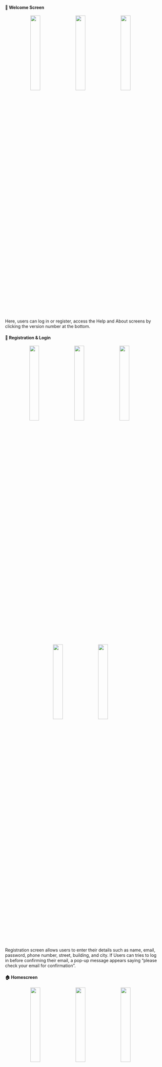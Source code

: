 
#### 👋 Welcome Screen
<p align="center">
  <img src="../img/sec/welcome.jpg" width="25%" style="margin-right: 10px;">&nbsp;&nbsp;
  <img src="../img/sec/welcome2.jpg" width="25%" style="margin-right: 10px;">&nbsp;&nbsp;
  <img src="../img/sec/welcome3.jpg" width="25%" style="margin-right: 10px;">
</p>
Here, users can log in or register, access the Help and About screens by clicking the version number at the bottom.

#### 🔐 Registration & Login
<p align="center">
  <img src="../img/sec/reg1.jpg" width="25%" style="margin-right: 10px;">&nbsp;&nbsp;
  <img src="../img/sec/reg2.jpg" width="25%" style="margin-right: 10px;">&nbsp;&nbsp;
  <img src="../img/sec/reg3.jpg" width="25%" style="margin-right: 10px;">&nbsp;&nbsp;
  <img src="../img/sec/login.jpg" width="25%" style="margin-right: 10px;">&nbsp;&nbsp;
  <img src="../img/sec/forgotPass.jpg" width="25%" style="margin-right: 10px;">
</p>
Registration screen allows users to enter their details such as name, email, password, phone number, street, building, and city. If Users can tries to log in before confirming their email, a pop-up message appears saying “please check your email for confirmation”.

#### 🏠 Homescreen
<p align="center">
  <img src="../img/sec/home1.jpg" width="25%" style="margin-right: 10px;">&nbsp;&nbsp;
  <img src="../img/sec/home2.jpg" width="25%" style="margin-right: 10px;">&nbsp;&nbsp;
 <img src="../img/sec/home3.jpg" width="25%" style="margin-right: 10px;">
</p>

**📂 Categories**
 <p align="center">
 <img src="../img/sec/categ1.jpg" width="25%" style="margin-right: 10px;">&nbsp;&nbsp;
<img src="../img/sec/categ2.jpg" width="25%" style="margin-right: 10px;">&nbsp;&nbsp;
<img src="../img/sec/categ3.jpg" width="25%" style="margin-right: 10px;">
</p>

- Users can search for products.
- view the latest product arrivals and featured products, browse by different categories.
- toggle the dark theme.
- Navigate between different screens at the bottom such as cart, Wishlist, and my account.
- Browse products by category and subcategory for easier navigation. Filters like newest first, price high to low, and price low to high are also available.

#### 📱 Product screen
<p align="center">
  <img src="../img/sec/product1.jpg" width="25%" style="margin-right: 10px;">&nbsp;&nbsp;
  <img src="../img/sec/product2.jpg" width="25%" style="margin-right: 10px;">&nbsp;&nbsp;
 <img src="../img/sec/product3.jpg" width="25%" style="margin-right: 10px;">
</p>

- User can add the product to the Wishlist or cart
- copy product link
- select a variant from the available options, choose product color, 
- view similar products, and see the product’s specifications and description.

#### 🛒 Cart
<p align="center">
  <img src="../img/sec/cart.jpg" width="25%" style="margin-right: 10px;">
</p>

**🛒 On the cart screen,** 
products are grouped by category and subcategory. 
For example, if there are two different phones under the "Phone" category with "Apple" and "Samsung" as subcategories, each product appears under its respective subcategory, making the cart organized and easy to understand. Users can adjust the quantity of each product, and the order summary displays the subtotal, shipping, taxes, and the total amount to be paid.

#### 💳 Payment
<p align="center">
  <img src="../img/sec/payment1.jpg" width="25%" style="margin-right: 10px;">&nbsp;&nbsp;
  <img src="../img/sec/payment2.jpg" width="25%" style="margin-right: 10px;">&nbsp;&nbsp;
  <img src="../img/sec/payment3.jpg" width="25%" style="margin-right: 10px;">&nbsp;&nbsp;
  <img src="../img/sec/payment4.jpg" width="25%" style="margin-right: 10px;">&nbsp;&nbsp;
  <img src="../img/sec/payment5.jpg" width="25%" style="margin-right: 10px;">&nbsp;&nbsp;
  <img src="../img/sec/payment6.jpg" width="25%" style="margin-right: 10px;">
</p>

**💳 The payment screen includes 3 steps,**
1. Users cans can edit their delivery information if needed, including address, building, and street. 

2. Users can selects a payment method, which can be one of the following: COD, Bank Transfer or Credit Card.

3. Users can reviews the order, which includes all selected products, each product’s selected variant, color, quantity, subtotal, picture, and pricing details.

#### ✅ Order Confirmation
<p align="center">
  <img src="../img/sec/confirmation.jpg" width="25%" style="margin-right: 10px;">&nbsp;&nbsp;
  <img src="../img/sec/confirmation2.jpg" width="25%" style="margin-right: 10px;">
</p>

**✅ The Order Summary** includes the shipping address, phone number, and payment method, followed by a list of ordered products with their details (name, variant, color, quantity, and price). It also shows the subtotal, shipping cost, taxes, and a calculated final total amount.

#### 👤 My Account
<p align="center">
  <img src="../img/sec/MyAccount.jpg" width="25%" style="margin-right: 10px;">
</p>

**👤 The My Account screen includes the following features:** 
1. Edit Account Info: Allows Users can to update their username, phone number, and delivery address.

2. My Orders & Wishlist: Quick access to Users can’s order history and saved items.

3. Colorblind Mode: Offers three different types of color customization to adjust buttons and the overall UI for different types of color vision deficiencies.

4. Help Center & About Our App: Provides information about the app and includes contact and support details.


#### 👤 Edit account info
<p align="center">
  <img src="../img/sec/EditAccInfo1.jpg" width="25%" style="margin-right: 10px;">&nbsp;&nbsp;
  <img src="../img/sec/EditAccInfo2.jpg" width="25%" style="margin-right: 10px;">
</p>


#### 📦 My Orders
<p align="center">
  <img src="../img/sec/myOrders.jpg" width="25%" style="margin-right: 10px;">&nbsp;&nbsp;
  <img src="../img/sec/myOrders2.jpg" width="25%" style="margin-right: 10px;">&nbsp;&nbsp;
  <img src="../img/sec/myOrders3.jpg" width="25%" style="margin-right: 10px;">
</p>

**📦 In My Orders screen,**
- Users can can search for an order by order ID, product name, or order status. 

- They can also filter orders according to order status and sort them either from newest to oldest or vice versa. 

- Each order displays key details by default, and more detailed information can be viewed by pressing the "Order Information" button.

- Order statuses such as Being Processed, Shipped, and Delivered are shown with a visual indicator on the right for easy tracking.

- Additionally, a Return option is available for users to initiate a return if needed.


#### 🔁 Return Order
<p align="center">
  <img src="../img/sec/ReturnOrder.jpg" width="25%" style="margin-right: 10px;">&nbsp;&nbsp;
  <img src="../img/sec/ReturnOrder2.jpg" width="25%" style="margin-right: 10px;">
</p>Admin approval is required before Users can can enter bank details to receive a refund.

#### 🎨 Color Blind Themes
<p align="center">
  <img src="../img/sec/colorBlindThemes.jpg" width="25%" style="margin-right: 10px;">&nbsp;&nbsp;
  <img src="../img/sec/colorBlindThemes2.jpg" width="25%" style="margin-right: 10px;">&nbsp;&nbsp;
  <img src="../img/sec/colorBlindThemes3.jpg" width="25%" style="margin-right: 10px;">&nbsp;&nbsp;
  <img src="../img/sec/colorBlindThemes4.jpg" width="25%" style="margin-right: 10px;">&nbsp;&nbsp;
  <img src="../img/sec/colorBlindThemes5.jpg" width="25%" style="margin-right: 10px;">&nbsp;&nbsp;
  <img src="../img/sec/colorBlindThemes6.jpg" width="25%" style="margin-right: 10px;">
</p>
Three color blindness themes are available for users with red, green, or blue color vision deficiency. Selecting a theme updates the entire app’s color scheme to match their visual needs.

#### 🌙 Dark Mode
<p align="center">
  <img src="../img/sec/Darkmode.jpg" width="25%" style="margin-right: 10px;">&nbsp;&nbsp;
  <img src="../img/sec/Darkmode2.jpg" width="25%" style="margin-right: 10px;">&nbsp;&nbsp;
  <img src="../img/sec/Darkmode3.jpg" width="25%" style="margin-right: 10px;">&nbsp;&nbsp;
  <img src="../img/sec/Darkmode4.jpg" width="25%" style="margin-right: 10px;">&nbsp;&nbsp;
  <img src="../img/sec/Darkmode5.jpg" width="25%" style="margin-right: 10px;">&nbsp;&nbsp;
  <img src="../img/sec/Darkmode6.jpg" width="25%" style="margin-right: 10px;">
</p>

